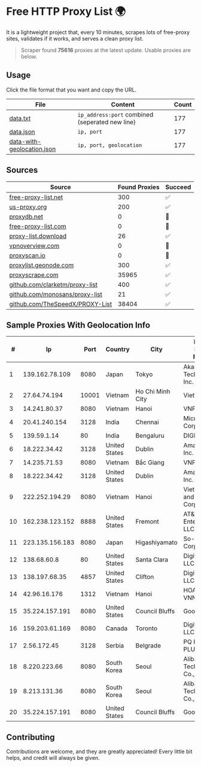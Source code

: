 
# Free HTTP Proxy List 🌍

It is a lightweight project that, every 10 minutes, scrapes lots of free-proxy sites, validates if it works, and serves a clean proxy list.


> Scraper found **75616** proxies at the latest update. Usable proxies are below.

## Usage

Click the file format that you want and copy the URL.


|File|Content|Count|
|----|-------|-----|
|[data.txt](https://raw.githubusercontent.com/themiralay/Proxy-List-World/master/data.txt)|`ip_address:port` combined (seperated new line)|177|
|[data.json](https://raw.githubusercontent.com/themiralay/Proxy-List-World/master/data.json)|`ip, port`|177|
|[data-with-geolocation.json](https://raw.githubusercontent.com/themiralay/Proxy-List-World/master/data-with-geolocation.json)|`ip, port, geolocation`|177|

## Sources

|Source|Found Proxies|Succeed|
|------|-------------|-------|
|[free-proxy-list.net](https://free-proxy-list.net)|300|✅|
|[us-proxy.org](https://www.us-proxy.org)|200|✅|
|[proxydb.net](http://proxydb.net)|0|🚫|
|[free-proxy-list.com](https://free-proxy-list.com/?page=&port=&type%5B%5D=http&type%5B%5D=https&up_time=0&search=Search)|0|🚫|
|[proxy-list.download](https://www.proxy-list.download/HTTP)|26|✅|
|[vpnoverview.com](https://vpnoverview.com/privacy/anonymous-browsing/free-proxy-servers)|0|🚫|
|[proxyscan.io](https://www.proxyscan.io)|0|🚫|
|[proxylist.geonode.com](https://proxylist.geonode.com/api/proxy-list?limit=300&page=1&sort_by=lastChecked&sort_type=desc&protocols=http,https)|300|✅|
|[proxyscrape.com](https://api.proxyscrape.com/v2/?request=displayproxies&protocol=http&timeout=10000&country=all&ssl=all&anonymity=all)|35965|✅|
|[github.com/clarketm/proxy-list](https://raw.githubusercontent.com/clarketm/proxy-list/master/proxy-list-raw.txt)|400|✅|
|[github.com/monosans/proxy-list](https://raw.githubusercontent.com/monosans/proxy-list/main/proxies/http.txt)|21|✅|
|[github.com/TheSpeedX/PROXY-List](https://raw.githubusercontent.com/TheSpeedX/PROXY-List/master/http.txt)|38404|✅|


## Sample Proxies With Geolocation Info

|#|Ip|Port|Country|City|Internet Service Provider|
|-|--|----|-------|----|-------------------------|
|1|139.162.78.109|8080|Japan|Tokyo|Akamai Technologies, Inc.|
|2|27.64.74.194|10001|Vietnam|Ho Chi Minh City|Viettel Group|
|3|14.241.80.37|8080|Vietnam|Hanoi|VNPT|
|4|20.41.240.154|3128|India|Chennai|Microsoft Corporation|
|5|139.59.1.14|80|India|Bengaluru|DIGITALOCEAN|
|6|18.222.34.42|3128|United States|Dublin|Amazon.com, Inc.|
|7|14.235.71.53|8080|Vietnam|Bắc Giang|VNPT|
|8|18.222.34.42|3128|United States|Dublin|Amazon.com, Inc.|
|9|222.252.194.29|8080|Vietnam|Hanoi|VietNam Post and Telecom Corporation|
|10|162.238.123.152|8888|United States|Fremont|AT&T Enterprises, LLC|
|11|223.135.156.183|8080|Japan|Higashiyamato|So-net Corporation|
|12|138.68.60.8|80|United States|Santa Clara|DigitalOcean, LLC|
|13|138.197.68.35|4857|United States|Clifton|DigitalOcean, LLC|
|14|42.96.16.176|1312|Vietnam|Hanoi|HOALAC-VNNIC|
|15|35.224.157.191|8080|United States|Council Bluffs|Google LLC|
|16|159.203.61.169|8080|Canada|Toronto|DigitalOcean, LLC|
|17|2.56.172.45|3128|Serbia|Belgrade|PQ HOSTING PLUS S.R.L.|
|18|8.220.223.66|8080|South Korea|Seoul|Alibaba (US) Technology Co., Ltd.|
|19|8.213.131.36|8080|South Korea|Seoul|Alibaba (US) Technology Co., Ltd.|
|20|35.224.157.191|8080|United States|Council Bluffs|Google LLC|



## Contributing

Contributions are welcome, and they are greatly appreciated! Every
little bit helps, and credit will always be given.

